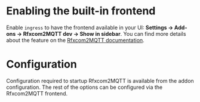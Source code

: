 # Enabling the built-in frontend
Enable `ingress` to have the frontend available in your UI: **Settings → Add-ons → Rfxcom2MQTT dev → Show in sidebar**. You can find more details about the feature on the [Rfxcom2MQTT documentation](https://rfxcom2mqtt.github.io/documentation/).

# Configuration
Configuration required to startup Rfxcom2MQTT is available from the addon configuration. The rest of the options can be configured via the Rfxcom2MQTT frontend.